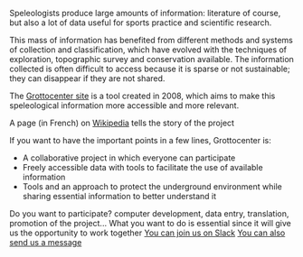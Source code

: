 Speleologists produce large amounts of information: literature of course, but also a lot of data useful for sports practice and scientific research.

This mass of information has benefited from different methods and systems of collection and classification, which have evolved with the techniques of exploration, topographic survey and conservation available. The information collected is often difficult to access because it is sparse or not sustainable; they can disappear if they are not shared.

The [Grottocenter site](https://grottocenter.org) is a tool created in 2008, which aims to make this speleological information more accessible and more relevant.

A page (in French) on [Wikipedia](https://fr.wikipedia.org/wiki/Grottocenter) tells the story of the project

If you want to have the important points in a few lines, Grottocenter is:
- A collaborative project in which everyone can participate
- Freely accessible data with tools to facilitate the use of available information
- Tools and an approach to protect the underground environment while sharing essential information to better understand it

Do you want to participate? computer development, data entry, translation, promotion of the project... What you want to do is essential since it will give us the opportunity to work together
[You can join us on Slack](grottocenter.slack.com)
[You can also send us a message](https://en.wikicaves.org/contact)
